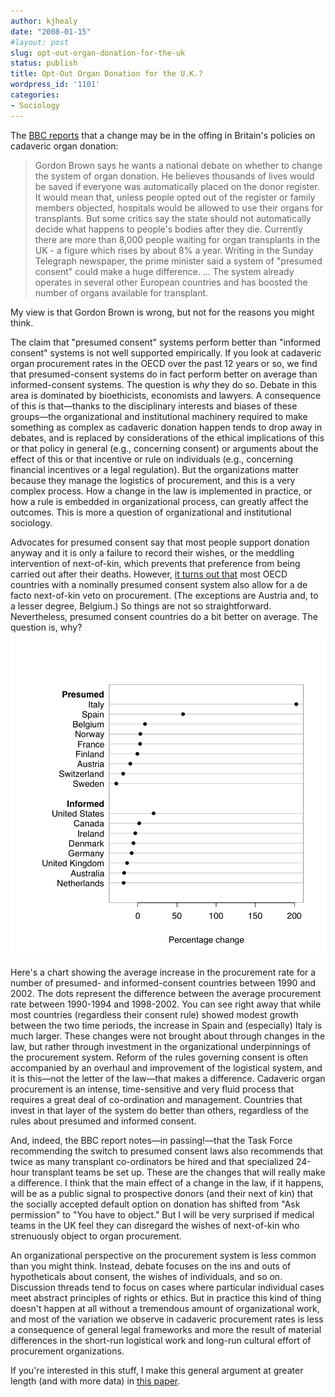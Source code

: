 ```yaml
---
author: kjhealy
date: "2008-01-15"
#layout: post
slug: opt-out-organ-donation-for-the-uk
status: publish
title: Opt-Out Organ Donation for the U.K.?
wordpress_id: '1101'
categories:
- Sociology
---
```


The [BBC reports](http://news.bbc.co.uk/1/hi/health/7186007.stm) that a change may be in the offing in Britain's policies on cadaveric organ donation:

> Gordon Brown says he wants a national debate on whether to change the system of organ donation. He believes thousands of lives would be saved if everyone was automatically placed on the donor register. It would mean that, unless people opted out of the register or family members objected, hospitals would be allowed to use their organs for transplants. But some critics say the state should not automatically decide what happens to people's bodies after they die. Currently there are more than 8,000 people waiting for organ transplants in the UK - a figure which rises by about 8% a year. Writing in the Sunday Telegraph newspaper, the prime minister said a system of "presumed consent" could make a huge difference. ... The system already operates in several other European countries and has boosted the number of organs available for transplant.

My view is that Gordon Brown is wrong, but not for the reasons you might think.

The claim that "presumed consent" systems perform better than "informed consent" systems is not well supported empirically. If you look at cadaveric organ procurement rates in the OECD over the past 12 years or so, we find that presumed-consent systems do in fact perform better on average than informed-consent systems. The question is *why* they do so. Debate in this area is dominated by bioethicists, economists and lawyers. A consequence of this is that—thanks to the disciplinary interests and biases of these groups—the organizational and institutional machinery required to make something as complex as cadaveric donation happen tends to drop away in debates, and is replaced by considerations of the ethical implications of this or that policy in general (e.g., concerning consent) or arguments about the effect of this or that incentive or rule on individuals (e.g., concerning financial incentives or a legal regulation). But the organizations matter because they manage the logistics of procurement, and this is a very complex process. How a change in the law is implemented in practice, or how a rule is embedded in organizational process, can greatly affect the outcomes. This is more a question of organizational and institutional sociology.

Advocates for presumed consent say that most people support donation anyway and it is only a failure to record their wishes, or the meddling intervention of next-of-kin, which prevents that preference from being carried out after their deaths. However, [it turns out that](http://www.kieranhealy.org/files/papers/presumed-consent.pdf) most OECD countries with a nominally presumed consent system also allow for a de facto next-of-kin veto on procurement. (The exceptions are Austria and, to a lesser degree, Belgium.) So things are not so straightforward. Nevertheless, presumed consent countries do a bit better on average. The question is, why?

![image](growth-regimes.png)

Here's a chart showing the average increase in the procurement rate for a number of presumed- and informed-consent countries between 1990 and 2002. The dots represent the difference between the average procurement rate between 1990-1994 and 1998-2002. You can see right away that while most countries (regardless their consent rule) showed modest growth between the two time periods, the increase in Spain and (especially) Italy is much larger. These changes were not brought about through changes in the law, but rather through investment in the organizational underpinnings of the procurement system. Reform of the rules governing consent is often accompanied by an overhaul and improvement of the logistical system, and it is this—not the letter of the law—that makes a difference. Cadaveric organ procurement is an intense, time-sensitive and very fluid process that requires a great deal of co-ordination and management. Countries that invest in that layer of the system do better than others, regardless of the rules about presumed and informed consent.

And, indeed, the BBC report notes—in passing!—that the Task Force recommending the switch to presumed consent laws also recommends that twice as many transplant co-ordinators be hired and that specialized 24-hour transplant teams be set up. These are the changes that will really make a difference. I think that the main effect of a change in the law, if it happens, will be as a public signal to prospective donors (and their next of kin) that the socially accepted default option on donation has shifted from "Ask permission" to "You have to object." But I will be very surprised if medical teams in the UK feel they can disregard the wishes of next-of-kin who strenuously object to organ procurement.

An organizational perspective on the procurement system is less common than you might think. Instead, debate focuses on the ins and outs of hypotheticals about consent, the wishes of individuals, and so on. Discussion threads tend to focus on cases where particular individual cases meet abstract principles of rights or ethics. But in practice this kind of thing doesn't happen at all without a tremendous amount of organizational work, and most of the variation we observe in cadaveric procurement rates is less a consequence of general legal frameworks and more the result of material differences in the short-run logistical work and long-run cultural effort of procurement organizations.

If you're interested in this stuff, I make this general argument at greater length (and with more data) in [this paper](http://www.kieranhealy.org/files/papers/presumed-consent.pdf).
